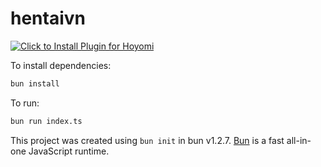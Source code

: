 # hentaivn

[![Click to Install Plugin for Hoyomi](https://img.shields.io/badge/Click%20to%20Install%20Plugin%20for%20Hoyomi-blue?style=for-the-badge)](https://intradeus.github.io/http-protocol-redirector?r=hoyomi://add-plugin/?url=https://github.com/tachibana-shin/hoyomi-plugin-hentaivn)

To install dependencies:

```bash
bun install
```

To run:

```bash
bun run index.ts
```

This project was created using `bun init` in bun v1.2.7. [Bun](https://bun.sh) is a fast all-in-one JavaScript runtime.
